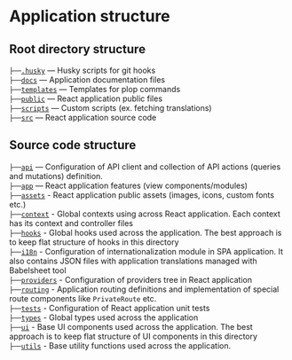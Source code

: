 # Application structure

## Root directory structure

`├──`[`.husky`](.husky) — Husky scripts for git hooks <br>
`├──`[`docs`](docs) — Application documentation files <br>
`├──`[`templates`](plop-templates) — Templates for plop commands <br>
`├──`[`public`](public) — React application public files <br>
`├──`[`scripts`](scripts) — Custom scripts (ex. fetching translations) <br>
`├──`[`src`](src) — React application source code <br>

## Source code structure

`├──`[`api`](src/api) — Configuration of API client and collection of API actions (queries and mutations) definition. <br>
`├──`[`app`](src/app) — React application features (view components/modules) <br>
`├──`[`assets`](src/assets) - React application public assets (images, icons, custom fonts etc.) <br>
`├──`[`context`](src/context) - Global contexts using across React application. Each context has its context and controller files <br>
`├──`[`hooks`](src/hooks) - Global hooks used across the application. The best approach is to keep flat structure of hooks in this directory <br>
`├──`[`i18n`](src/i18n) - Configuration of internationalization module in SPA application. It also contains JSON files with application translations managed with Babelsheet tool <br>
`├──`[`providers`](src/providers) - Configuration of providers tree in React application <br>
`├──`[`routing`](src/routing) - Application routing definitions and implementation of special route components like `PrivateRoute` etc. <br>
`├──`[`tests`](src/tests) - Configuration of React application unit tests <br>
`├──`[`types`](src/types) - Global types used across the application <br>
`├──`[`ui`](src/ui) - Base UI components used across the application. The best approach is to keep flat structure of UI components in this directory <br>
`├──`[`utils`](src/utils) - Base utility functions used across the application. <br>
